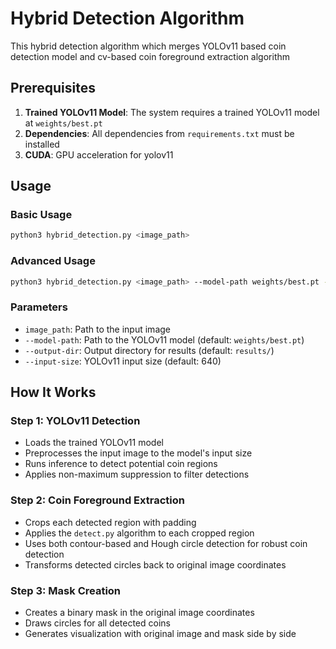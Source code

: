 # Hybrid Detection Algorithm

This hybrid detection algorithm which merges YOLOv11 based coin detection model and cv-based coin foreground extraction algorithm 

## Prerequisites

1. **Trained YOLOv11 Model**: The system requires a trained YOLOv11 model at `weights/best.pt`
2. **Dependencies**: All dependencies from `requirements.txt` must be installed
3. **CUDA**: GPU acceleration for yolov11

## Usage

### Basic Usage

```bash
python3 hybrid_detection.py <image_path>
```

### Advanced Usage

```bash
python3 hybrid_detection.py <image_path> --model-path weights/best.pt --output-dir results/ --input-size 640
```

### Parameters

- `image_path`: Path to the input image
- `--model-path`: Path to the YOLOv11 model (default: `weights/best.pt`)
- `--output-dir`: Output directory for results (default: `results/`)
- `--input-size`: YOLOv11 input size (default: 640)


## How It Works

### Step 1: YOLOv11 Detection
- Loads the trained YOLOv11 model
- Preprocesses the input image to the model's input size
- Runs inference to detect potential coin regions
- Applies non-maximum suppression to filter detections

### Step 2: Coin Foreground Extraction
- Crops each detected region with padding
- Applies the `detect.py` algorithm to each cropped region
- Uses both contour-based and Hough circle detection for robust coin detection
- Transforms detected circles back to original image coordinates

### Step 3: Mask Creation
- Creates a binary mask in the original image coordinates
- Draws circles for all detected coins
- Generates visualization with original image and mask side by side
